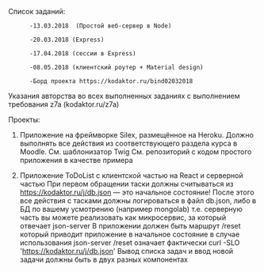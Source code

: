 Список заданий:
          
          -13.03.2018  (Простой веб-сервер в Node)
          
          -20.03.2018 (Express)
          
          -17.04.2018 (сессии в Express)
          
          -08.05.2018 (клиентский роутер + Material design)

          -Борд проекта https://kodaktor.ru/bind02032018
          
Указания авторства во всех выполненных заданиях с выполнением требования z7a (kodaktor.ru/z7a)

Проекты:

   1. Приложение на фреймворке Silex, размещённое на Heroku. Должно выполнять все действия из соответствующего раздела курса в Moodle.
      См. шаблонизатор Twig 
      См. репозиторий с кодом простого приложения в качестве примера

   2. Приложение ToDoList с клиентской частью на React и серверной частью 
      При первом обращении таски должны считываться из https://kodaktor.ru/j/db.json — это начальное состояние!
      После этого все действия с тасками должны логироваться в файл db.json, либо в БД по вашему усмотрению (например mongolab)
         т.е. серверную часть вы можете реализовать как микросервис, за который отвечает json-server
      В приложении должен быть маршрут /reset который приводит приложение в начальное состояние 
         в случае использования json-server /reset означает фактически curl -SLO 'https://kodaktor.ru/j/db.json'
      Вывод списка задач и ввод новой задачи должны быть в двух разных компонентах
  
